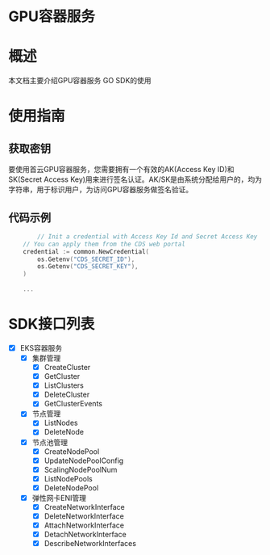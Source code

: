 
# GPU容器服务

# 概述
本文档主要介绍GPU容器服务 GO SDK的使用

# 使用指南

## 获取密钥
要使用首云GPU容器服务，您需要拥有一个有效的AK(Access Key ID)和SK(Secret Access Key)用来进行签名认证。AK/SK是由系统分配给用户的，均为字符串，用于标识用户，为访问GPU容器服务做签名验证。


## 代码示例

```go
    	// Init a credential with Access Key Id and Secret Access Key
	// You can apply them from the CDS web portal
	credential := common.NewCredential(
		os.Getenv("CDS_SECRET_ID"),
		os.Getenv("CDS_SECRET_KEY"),
	)
	
	...
```
# SDK接口列表

- [X] EKS容器服务
    - [X] 集群管理
        - [X] CreateCluster
        - [X] GetCluster
        - [X] ListClusters
        - [X] DeleteCluster
        - [X] GetClusterEvents
    - [X] 节点管理
        - [X] ListNodes
        - [X] DeleteNode
    - [X] 节点池管理
        - [X] CreateNodePool
        - [X] UpdateNodePoolConfig
        - [X] ScalingNodePoolNum
        - [X] ListNodePools
        - [X] DeleteNodePool
    - [X] 弹性网卡ENI管理
        - [X] CreateNetworkInterface 
        - [X] DeleteNetworkInterface 
        - [X] AttachNetworkInterface 
        - [X] DetachNetworkInterface 
        - [X] DescribeNetworkInterfaces 
